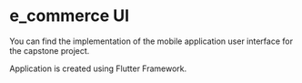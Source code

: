 # e_commerce UI
You can find the implementation of the mobile application user interface for the capstone project.

Application is created using Flutter Framework.

